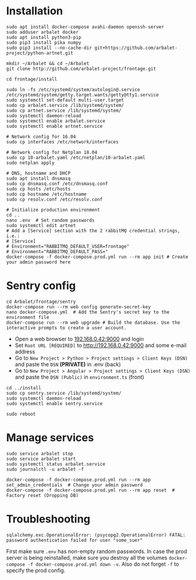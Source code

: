 # Installation


```
sudo apt install docker-compose avahi-daemon openssh-server
sudo adduser arbalet docker
sudo apt install python3-pip
sudo pip3 install pika numpy
sudo pip3 install --no-cache-dir git+https://github.com/arbalet-project/python-artnet.git

mkdir ~/Arbalet && cd ~/Arbalet
git clone http://github.com/arbalet-project/frontage.git

cd frontage/install

sudo ln -fs /etc/systemd/system/autologin@.service /etc/systemd/system/getty.target.wants/getty@tty1.service
sudo systemctl set-default multi-user.target
sudo cp arbalet.service /lib/systemd/system/
sudo cp artnet.service /lib/systemd/system/
sudo systemctl daemon-reload
sudo systemctl enable arbalet.service
sudo systemctl enable artnet.service

# Network config for 16.04
sudo cp interfaces /etc/network/interfaces

# Network config for Netplan 18.04
sudo cp 10-arbalet.yaml /etc/netplan/10-arbalet.yaml
sudo netplan apply

# DNS, hostname and DHCP
sudo apt install dnsmasq
sudo cp dnsmasq.conf /etc/dnsmasq.conf
sudo cp hosts /etc/hosts
sudo cp hostname /etc/hostname
sudo cp resolv.conf /etc/resolv.conf

# Initialize production environment
cd ..
nano .env  # Set random passwords
sudo systemctl edit artnet
# Add a [Service] section with the 2 rabbitMQ credential strings, i.e.:
# [Service]
# Environment="RABBITMQ_DEFAULT_USER=frontage"
# Environment="RABBITMQ_DEFAULT_PASS="
docker-compose -f docker-compose.prod.yml run --rm app init # Create your admin password here

```

# Sentry config
```
cd Arbalet/frontage/sentry
docker-compose run --rm web config generate-secret-key
nano docker-compose.yml  # Add the Sentry's secret key to the environment file
docker-compose run --rm web upgrade # Build the database. Use the interactive prompts to create a user account.
```

* Open a web browser to [192.168.0.42:9000](192.168.0.42:9000) and login
* Set `Root URL [REQUIRED]` to http://192.168.0.42:9000 and some e-mail address
* Go to `New Project > Python > Project settings > Client Keys (DSN)` and paste the `DSN` **(PRIVATE)** in .env (back)
* Go to `New Project > Angular > Project settings > Client Keys (DSN)` and paste the `DSN (Public)` in `environment.ts` (front)

```
cd ../install
sudo cp sentry.service /lib/systemd/system/
sudo systemctl daemon-reload
sudo systemctl enable sentry.service

sudo reboot
```

# Manage services
```
sudo service arbalet stop
sudo service arbalet start
sudo systemctl status arbalet.service
sudo journalctl -u arbalet -f

```

```
docker-compose -f docker-compose.prod.yml run --rm app set_admin_credentials  # Change your admin password
docker-compose -f docker-compose.prod.yml run --rm app reset  # Factory reset (Dropping DB)
```

# Troubleshooting
```
sqlalchemy.exc.OperationalError: (psycopg2.OperationalError) FATAL:  password authentication failed for user "some_suer"
```
First make sure `.env` has non-empty random passwords. In case the prod server is being reinstalled, make sure you destroy all the volumes `docker-compose -f docker-compose.prod.yml down -v`. Also do not forget `-f` to specify the prod config.
